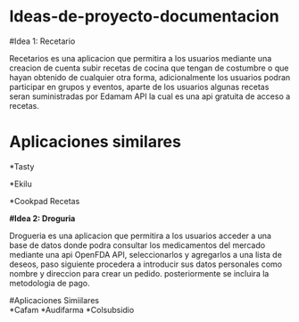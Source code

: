 # Ideas-de-proyecto-documentacion



#Idea 1: Recetario


Recetarios es una aplicacion que permitira a los usuarios mediante una creacion de cuenta subir recetas de cocina que tengan de costumbre o que hayan obtenido de cualquier otra forma, adicionalmente los usuarios podran participar en grupos y eventos, aparte de los usuarios algunas recetas seran suministradas por Edamam API la cual es una api gratuita de acceso a recetas.

# Aplicaciones similares
*Tasty

*Ekilu

*Cookpad Recetas



**#Idea 2: Droguria** 


Drogueria es una aplicacion que permitira a los usuarios acceder a una base de datos donde podra consultar los medicamentos del mercado mediante una api OpenFDA API, seleccionarlos y agregarlos a una lista de deseos, paso siguiente procedera a introducir sus datos personales como nombre y direccion para crear un pedido. posteriormente se incluira la metodologia de pago.


#Aplicaciones Simiilares  
*Cafam
*Audifarma
*Colsubsidio 


